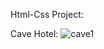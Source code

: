 Html-Css Project:

Cave Hotel:
![cave1](https://github.com/YusufGocen/Cave-Hotel/assets/128933870/5e5eee3c-fca3-4260-a5e9-a1ef08b9b25e)

